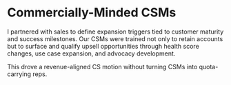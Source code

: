 # Commercially-Minded CSMs

I partnered with sales to define expansion triggers tied to customer maturity and success milestones. Our CSMs were trained not only to retain accounts but to surface and qualify upsell opportunities through health score changes, use case expansion, and advocacy development.

This drove a revenue-aligned CS motion without turning CSMs into quota-carrying reps.
